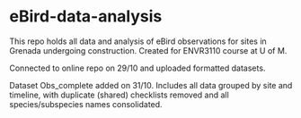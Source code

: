 # eBird-data-analysis
This repo holds all data and analysis of eBird observations for sites in Grenada undergoing construction. 
Created for ENVR3110 course at U of M. 

Connected to online repo on 29/10 and uploaded formatted datasets. 

Dataset Obs_complete added on 31/10. Includes all data grouped by site and timeline, with duplicate (shared) checklists removed and all species/subspecies names consolidated. 